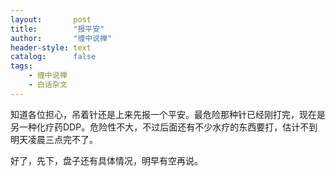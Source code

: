 ```yaml
---
layout:       post
title:        "报平安"
author:       "缠中说禅"
header-style: text
catalog:      false
tags:
    - 缠中说禅
    - 白话杂文
---
```


知道各位担心，吊着针还是上来先报一个平安。最危险那种针已经刚打完，现在是另一种化疗药DDP。危险性不大，不过后面还有不少水疗的东西要打，估计不到明天凌晨三点完不了。



好了，先下，盘子还有具体情况，明早有空再说。
